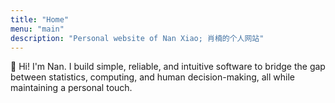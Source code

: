 ```yaml
---
title: "Home"
menu: "main"
description: "Personal website of Nan Xiao; 肖楠的个人网站"
---
```


👋 Hi! I'm Nan. I build simple, reliable, and intuitive software
to bridge the gap between statistics, computing, and human decision-making,
all while maintaining a personal touch.

<style>
.landing {
    font-family: var(--tw-prose-font-serif);
    font-weight: 400;
    font-size: 1.5625rem;
}

.tagline {
    font-family: var(--tw-prose-font-sans-serif);
    font-weight: 550;
    font-size: 32px;
    color: var(--tw-prose-headings);
    line-height: 1.4;
}

@media (max-width: 767.98px) {
    .tagline {
        font-size: 22px;
    }
}
</style>
